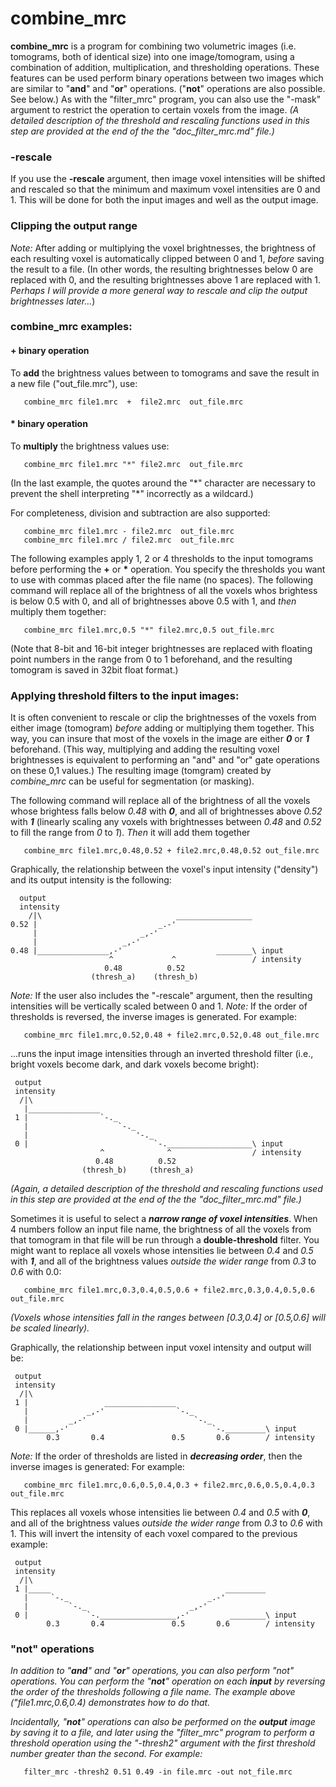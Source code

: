 
combine_mrc
===========
**combine_mrc** is a program for combining two volumetric images (i.e. tomograms, both of identical size) into one image/tomogram, using a combination of addition, multiplication, and thresholding operations.  These features can be used perform binary operations between two images which are similar to "**and**" and "**or**" operations.  ("**not**" operations are also possible.  See below.) As with the "filter_mrc" program, you can also use the "-mask" argument to restrict the operation to certain voxels from the image.
*(A detailed description of the threshold and rescaling functions used in this step are provided at the end of the the "doc_filter_mrc.md" file.)*

### -rescale

If you use the **-rescale** argument, then
image voxel intensities will be shifted and rescaled so that the
minimum and maximum voxel intensities are 0 and 1.
This will be done for both the input images and well as the output image.

### Clipping the output range
*Note:*  After adding or multiplying the voxel brightnesses, the brightness of each resulting voxel is automatically clipped between 0 and 1, *before* saving the result to a file.
(In other words, the resulting brightnesses below 0 are replaced with 0, and the resulting brightnesses above 1 are replaced with 1.
*Perhaps I will provide a more general way to rescale and clip the output brightnesses later...*)


### combine_mrc examples:

#### + binary operation
To **add** the brightness values between to tomograms and save the result in a new file ("out_file.mrc"), use:
```
   combine_mrc file1.mrc  +  file2.mrc  out_file.mrc
```
#### * binary operation
To **multiply** the brightness values use:
```
   combine_mrc file1.mrc "*" file2.mrc  out_file.mrc
```
(In the last example, the quotes around the "\*" character are necessary to prevent the shell interpreting "\*" incorrectly as a wildcard.)

For completeness, division and subtraction are also supported:
```
   combine_mrc file1.mrc - file2.mrc  out_file.mrc
   combine_mrc file1.mrc / file2.mrc  out_file.mrc
```
The following examples apply 1, 2 or 4 thresholds to the input tomograms before performing the **+** or **\*** operation.  You specify the thresholds you want to use with commas placed after the file name (no spaces).  The following command will replace all of the brightness of all the voxels whos brightess is below 0.5 with 0, and all of brightnesses above 0.5 with 1, and *then* multiply them together:
```
   combine_mrc file1.mrc,0.5 "*" file2.mrc,0.5 out_file.mrc
```
(Note that 8-bit and 16-bit integer brightnesses are replaced with floating point numbers in the range from 0 to 1 beforehand, and the resulting tomogram is saved in 32bit float format.)


### Applying threshold filters to the input images:

It is often convenient to rescale or clip the brightnesses of the voxels from either image (tomogram) *before* adding or multiplying them together.  This way, you can insure that most of the voxels in the image are either ***0*** or ***1*** beforehand.  (This way, multiplying and adding the resulting voxel brightnesses is equivalent to performing an "and" and "or" gate operations on these 0,1 values.)  The resulting image (tomgram) created by *combine_mrc* can be useful for segmentation (or masking).

The following command will replace all of the brightness of all the voxels whose brightess falls below *0.48* with ***0***, and all of brightnesses above *0.52* with ***1*** (linearly scaling any voxels with brightnesses between *0.48* and *0.52* to fill the range from *0* to *1*).  *Then* it will add them together
```
   combine_mrc file1.mrc,0.48,0.52 + file2.mrc,0.48,0.52 out_file.mrc
```
Graphically, the relationship between the voxel's input intensity ("density")
and its output intensity is the following:
```
  output
  intensity
    /|\                              _________________
0.52 |                           _.-'                 
     |                       _,-'                 
     |                   _,-'            
0.48 |________________,-'                     ________\ input
                      ^             ^                 / intensity
                     0.48          0.52
                  (thresh_a)    (thresh_b)
```
*Note:* If the user also includes the "-rescale" argument,
then the resulting intensities will be vertically scaled between 0 and 1.
*Note:* If the order of thresholds is reversed, the inverse images is generated.
For example:
```
   combine_mrc file1.mrc,0.52,0.48 + file2.mrc,0.52,0.48 out_file.mrc
```
...runs the input image intensities through an inverted threshold filter
(i.e., bright voxels become dark, and dark voxels become bright):
```
 output
 intensity
  /|\
   |________________
 1 |                `-._
   |                    `-._
   |                        '-._            
 0 |                            `-.___________________\ input
                    ^              ^                  / intensity
                   0.48          0.52
                (thresh_b)     (thresh_a)
```
*(Again, a detailed description of the threshold and rescaling functions used in this step are provided at the end of the the "doc_filter_mrc.md" file.)*



Sometimes it is useful to select a ***narrow range of voxel intensities***.
When 4 numbers follow an input file name, the brightness of all the voxels from that tomogram in that file will be run through a **double-threshold** filter.
You might want to replace all voxels whose intensities lie between *0.4* and *0.5* with ***1***, and all of the brightness values *outside the wider range*
from *0.3* to *0.6* with 0.0:

```
   combine_mrc file1.mrc,0.3,0.4,0.5,0.6 + file2.mrc,0.3,0.4,0.5,0.6 out_file.mrc
```
*(Voxels whose intensities fall in the ranges between [0.3,0.4] or [0.5,0.6] will be scaled linearly).*

Graphically, the relationship between input voxel intensity and output will be:
```
 output
 intensity
  /|\
 1 |                 ________________                
   |             _,-'                `-._
   |         _,-'                        `-._
 0 |______,-'                                `-._________\ input
        0.3       0.4               0.5       0.6        / intensity
```

*Note:* If the order of thresholds are listed in ***decreasing order***, then the inverse images is generated:
For example:
```
   combine_mrc file1.mrc,0.6,0.5,0.4,0.3 + file2.mrc,0.6,0.5,0.4,0.3 out_file.mrc
```
This replaces all voxels whose intensities lie between *0.4* and *0.5* with ***0***, and all of the brightness values *outside the wider range*
from *0.3* to *0.6* with 1.
This will invert the intensity of each voxel compared to the previous example:
```
 output
 intensity
  /|\                                                   
 1 |_____                                       _________
   |     `-._                               _.-'       
   |         `-._                       _,-'             
 0 |             `-._________________,-'         ________\ input
        0.3       0.4               0.5       0.6        / intensity
```

### "not" operations
*In addition to "**and**" and "**or**" operations, you can also perform "not" operations.  You can perform the "**not**" operation on each **input** by reversing the order of the thresholds following a file name.  The example above ("file1.mrc,0.6,0.4) demonstrates how to do that.*


*Incidentally, "**not**" operations can also be performed on the **output** image by saving it to a file, and later using the "filter_mrc" program
to perform a threshold operation using the "-thresh2" argument
with the first threshold number greater than the second.  For example:*
```
   filter_mrc -thresh2 0.51 0.49 -in file.mrc -out not_file.mrc
```
